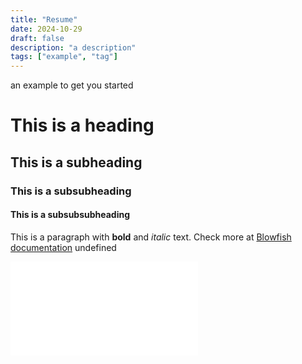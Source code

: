 ```yaml
---
title: "Resume"
date: 2024-10-29
draft: false
description: "a description"
tags: ["example", "tag"]
---
```

 an example to get you started
# This is a heading
## This is a subheading
### This is a subsubheading
#### This is a subsubsubheading
This is a paragraph with **bold** and *italic* text.
Check more at [Blowfish documentation](https://blowfish.page/)
undefined

<embed src="Ethan Wang Resume - Google Docs.pdf" type="application/pdf" />

